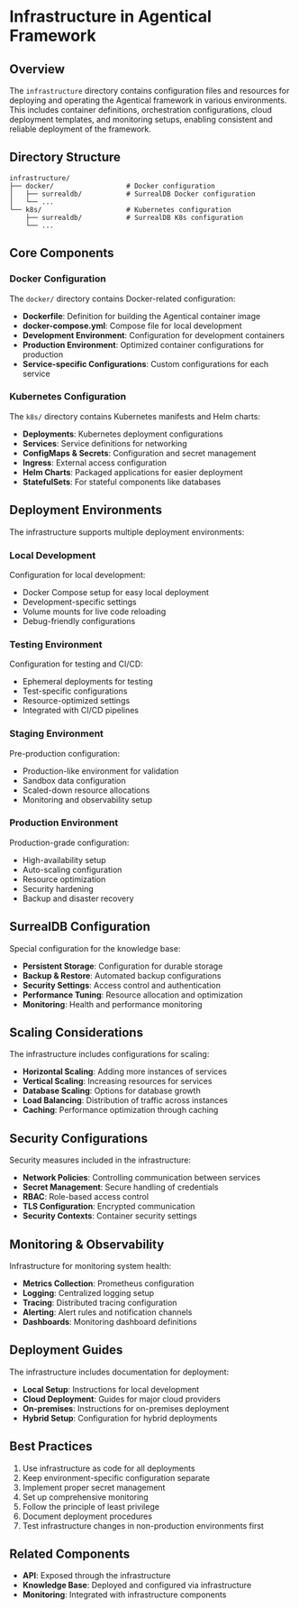# Infrastructure in Agentical Framework

## Overview

The `infrastructure` directory contains configuration files and resources for deploying and operating the Agentical framework in various environments. This includes container definitions, orchestration configurations, cloud deployment templates, and monitoring setups, enabling consistent and reliable deployment of the framework.

## Directory Structure

```
infrastructure/
├── docker/                  # Docker configuration
│   ├── surrealdb/           # SurrealDB Docker configuration
│   └── ...
└── k8s/                     # Kubernetes configuration
    ├── surrealdb/           # SurrealDB K8s configuration
    └── ...
```

## Core Components

### Docker Configuration

The `docker/` directory contains Docker-related configuration:

- **Dockerfile**: Definition for building the Agentical container image
- **docker-compose.yml**: Compose file for local development
- **Development Environment**: Configuration for development containers
- **Production Environment**: Optimized container configurations for production
- **Service-specific Configurations**: Custom configurations for each service

### Kubernetes Configuration

The `k8s/` directory contains Kubernetes manifests and Helm charts:

- **Deployments**: Kubernetes deployment configurations
- **Services**: Service definitions for networking
- **ConfigMaps & Secrets**: Configuration and secret management
- **Ingress**: External access configuration
- **Helm Charts**: Packaged applications for easier deployment
- **StatefulSets**: For stateful components like databases

## Deployment Environments

The infrastructure supports multiple deployment environments:

### Local Development

Configuration for local development:
- Docker Compose setup for easy local deployment
- Development-specific settings
- Volume mounts for live code reloading
- Debug-friendly configurations

### Testing Environment

Configuration for testing and CI/CD:
- Ephemeral deployments for testing
- Test-specific configurations
- Resource-optimized settings
- Integrated with CI/CD pipelines

### Staging Environment

Pre-production configuration:
- Production-like environment for validation
- Sandbox data configuration
- Scaled-down resource allocations
- Monitoring and observability setup

### Production Environment

Production-grade configuration:
- High-availability setup
- Auto-scaling configuration
- Resource optimization
- Security hardening
- Backup and disaster recovery

## SurrealDB Configuration

Special configuration for the knowledge base:

- **Persistent Storage**: Configuration for durable storage
- **Backup & Restore**: Automated backup configurations
- **Security Settings**: Access control and authentication
- **Performance Tuning**: Resource allocation and optimization
- **Monitoring**: Health and performance monitoring

## Scaling Considerations

The infrastructure includes configurations for scaling:

- **Horizontal Scaling**: Adding more instances of services
- **Vertical Scaling**: Increasing resources for services
- **Database Scaling**: Options for database growth
- **Load Balancing**: Distribution of traffic across instances
- **Caching**: Performance optimization through caching

## Security Configurations

Security measures included in the infrastructure:

- **Network Policies**: Controlling communication between services
- **Secret Management**: Secure handling of credentials
- **RBAC**: Role-based access control
- **TLS Configuration**: Encrypted communication
- **Security Contexts**: Container security settings

## Monitoring & Observability

Infrastructure for monitoring system health:

- **Metrics Collection**: Prometheus configuration
- **Logging**: Centralized logging setup
- **Tracing**: Distributed tracing configuration
- **Alerting**: Alert rules and notification channels
- **Dashboards**: Monitoring dashboard definitions

## Deployment Guides

The infrastructure includes documentation for deployment:

- **Local Setup**: Instructions for local development
- **Cloud Deployment**: Guides for major cloud providers
- **On-premises**: Instructions for on-premises deployment
- **Hybrid Setup**: Configuration for hybrid deployments

## Best Practices

1. Use infrastructure as code for all deployments
2. Keep environment-specific configuration separate
3. Implement proper secret management
4. Set up comprehensive monitoring
5. Follow the principle of least privilege
6. Document deployment procedures
7. Test infrastructure changes in non-production environments first

## Related Components

- **API**: Exposed through the infrastructure
- **Knowledge Base**: Deployed and configured via infrastructure
- **Monitoring**: Integrated with infrastructure components